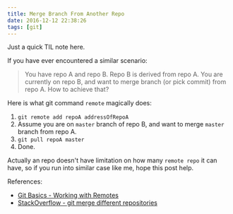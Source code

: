 ```yaml
---
title: Merge Branch From Another Repo
date: 2016-12-12 22:38:26
tags: [git]
---
```


Just a quick TIL note here.

If you have ever encountered a similar scenario:

> You have repo A and repo B.
> Repo B is derived from repo A.
> You are currently on repo B, and want to merge branch (or pick commit) from repo A.
> How to achieve that?

Here is what git command `remote` magically does:

1. `git remote add repoA addressOfRepoA`
2. Assume you are on `master` branch of repo B, and want to merge `master` branch from repo A.
3. `git pull repoA master`
4. Done.

Actually an repo doesn't have limitation on how many `remote repo` it can have, so if you run into similar case like me, hope this post help.

References:
- [Git Basics - Working with Remotes](https://git-scm.com/book/en/v2/Git-Basics-Working-with-Remotes)
- [StackOverflow - git merge different repositories](http://stackoverflow.com/questions/2949738/git-merge-different-repositories)
